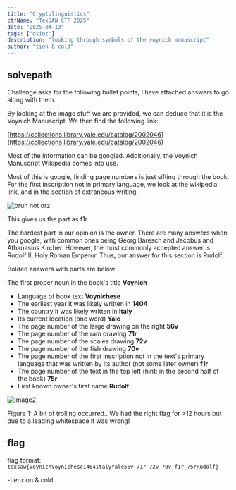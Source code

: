```yaml
---
title: "Cryptolinguistics"
ctfName: "TexSAW CTF 2025"
date: "2025-04-13"
tags: ["osint"]
description: "looking through symbols of the voynich manuscript"
author: "tien & cold"
---
```


## solvepath

Challenge asks for the following bullet points, I have attached answers to go along with them.

By looking at the image stuff we are provided, we can deduce that it is the Voynich Manuscript. We then find the following link:

[https://collections.library.yale.edu/catalog/2002046](https://collections.library.yale.edu/catalog/2002046)

Most of the information can be googled. Additionally, the Voynich Manuscript Wikipedia comes into use.

Most of this is google, finding page numbers is just sifting through the book. For the first inscription not in primary language, we look at the wikipedia link, and in the section of extraneous writing.

![bruh not orz](/api/writeup-assets/texsaw2025/cryptolinguistics/image1.png "image1")

This gives us the part as f1r.

The hardest part in our opinion is the owner. There are many answers when you google, with common ones being Georg Baresch and Jacobus and Athanasius Kircher. However, the most commonly accepted answer is Rudolf II, Holy Roman Emperor. Thus, our answer for this section is Rudolf.

Bolded answers with parts are below:

The first proper noun in the book's title **Voynich**

- Language of book text **Voynichese**
- The earliest year it was likely written in **1404**
- The country it was likely written in **Italy**
- Its current location (one word) **Yale**
- The page number of the large drawing on the right **56v**
- The page number of the ram drawing **71r**
- The page number of the scales drawing **72v**
- The page number of the fish drawing **70v**
- The page number of the first inscription not in the text's primary language that was written by its author (not some later owner) **f1r**
- The page number of the text in the top left (hint: in the second half of the book) **75r**
- First known owner's first name **Rudolf**

![image2](/api/writeup-assets/texsaw2025/cryptolinguistics/image2.png "figure 1 trolling")

Figure 1: A bit of trolling occurred.. We had the right flag for >12 hours but due to a leading whitespace it was wrong!

## flag

flag format: `texsaw{VoynichVoynichese1404ItalyYale56v_71r_72v_70v_f1r_75rRudolf}`

-tienxion & cold

